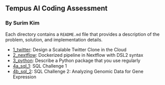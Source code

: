 ## Tempus AI Coding Assessment ## 
### By Surim Kim ###

Each directory contains a `README.md` file that provides a description of the problem, solution, and implementation details.

* [1_twitter](1_twitter/): Design a Scalable Twitter Clone in the Cloud
* [2_nextflow](2_nextflow/): Dockerized pipeline in Nextflow with DSL2 syntax
* [3_python](3_python/): Describe a Python package that you use regularly
* [4a_sql_1](4a_sql_1/): SQL Challenge 1
* [4b_sql_2](4b_sql_2/): SQL Challenge 2: Analyzing Genomic Data for Gene Expression

